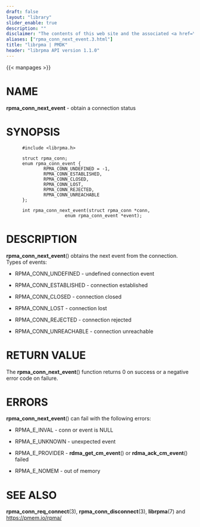 ```yaml
---
draft: false
layout: "library"
slider_enable: true
description: ""
disclaimer: "The contents of this web site and the associated <a href=\"https://github.com/pmem\">GitHub repositories</a> are BSD-licensed open source."
aliases: ["rpma_conn_next_event.3.html"]
title: "librpma | PMDK"
header: "librpma API version 1.1.0"
---
```

{{< manpages >}}

[comment]: <> (SPDX-License-Identifier: BSD-3-Clause)
[comment]: <> (Copyright 2020-2022, Intel Corporation)

# NAME

**rpma_conn_next_event** - obtain a connection status

# SYNOPSIS

          #include <librpma.h>

          struct rpma_conn;
          enum rpma_conn_event {
                  RPMA_CONN_UNDEFINED = -1,
                  RPMA_CONN_ESTABLISHED,
                  RPMA_CONN_CLOSED,
                  RPMA_CONN_LOST,
                  RPMA_CONN_REJECTED,
                  RPMA_CONN_UNREACHABLE
          };

          int rpma_conn_next_event(struct rpma_conn *conn,
                          enum rpma_conn_event *event);

# DESCRIPTION

**rpma_conn_next_event**() obtains the next event from the connection.
Types of events:

-   RPMA_CONN_UNDEFINED - undefined connection event

-   RPMA_CONN_ESTABLISHED - connection established

-   RPMA_CONN_CLOSED - connection closed

-   RPMA_CONN_LOST - connection lost

-   RPMA_CONN_REJECTED - connection rejected

-   RPMA_CONN_UNREACHABLE - connection unreachable

# RETURN VALUE

The **rpma_conn_next_event**() function returns 0 on success or a
negative error code on failure.

# ERRORS

**rpma_conn_next_event**() can fail with the following errors:

-   RPMA_E\_INVAL - conn or event is NULL

-   RPMA_E\_UNKNOWN - unexpected event

-   RPMA_E\_PROVIDER - **rdma_get_cm_event**() or
    **rdma_ack_cm_event**() failed

-   RPMA_E\_NOMEM - out of memory

# SEE ALSO

**rpma_conn_req_connect**(3), **rpma_conn_disconnect**(3),
**librpma**(7) and https://pmem.io/rpma/
